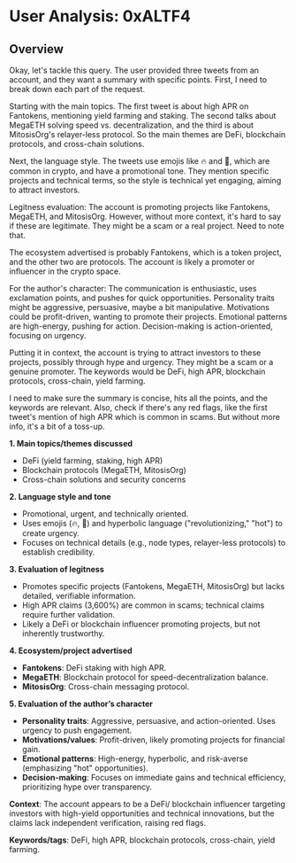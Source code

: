 # User Analysis: 0xALTF4

## Overview

<think>
Okay, let's tackle this query. The user provided three tweets from an account, and they want a summary with specific points. First, I need to break down each part of the request.

Starting with the main topics. The first tweet is about high APR on Fantokens, mentioning yield farming and staking. The second talks about MegaETH solving speed vs. decentralization, and the third is about MitosisOrg's relayer-less protocol. So the main themes are DeFi, blockchain protocols, and cross-chain solutions.

Next, the language style. The tweets use emojis like 🔥 and 👀, which are common in crypto, and have a promotional tone. They mention specific projects and technical terms, so the style is technical yet engaging, aiming to attract investors.

Legitness evaluation: The account is promoting projects like Fantokens, MegaETH, and MitosisOrg. However, without more context, it's hard to say if these are legitimate. They might be a scam or a real project. Need to note that.

The ecosystem advertised is probably Fantokens, which is a token project, and the other two are protocols. The account is likely a promoter or influencer in the crypto space.

For the author's character: The communication is enthusiastic, uses exclamation points, and pushes for quick opportunities. Personality traits might be aggressive, persuasive, maybe a bit manipulative. Motivations could be profit-driven, wanting to promote their projects. Emotional patterns are high-energy, pushing for action. Decision-making is action-oriented, focusing on urgency.

Putting it in context, the account is trying to attract investors to these projects, possibly through hype and urgency. They might be a scam or a genuine promoter. The keywords would be DeFi, high APR, blockchain protocols, cross-chain, yield farming.

I need to make sure the summary is concise, hits all the points, and the keywords are relevant. Also, check if there's any red flags, like the first tweet's mention of high APR which is common in scams. But without more info, it's a bit of a toss-up.
</think>

**1. Main topics/themes discussed**  
- DeFi (yield farming, staking, high APR)  
- Blockchain protocols (MegaETH, MitosisOrg)  
- Cross-chain solutions and security concerns  

**2. Language style and tone**  
- Promotional, urgent, and technically oriented.  
- Uses emojis (🔥, 👀) and hyperbolic language ("revolutionizing," "hot") to create urgency.  
- Focuses on technical details (e.g., node types, relayer-less protocols) to establish credibility.  

**3. Evaluation of legitness**  
- Promotes specific projects (Fantokens, MegaETH, MitosisOrg) but lacks detailed, verifiable information.  
- High APR claims (3,600%) are common in scams; technical claims require further validation.  
- Likely a DeFi or blockchain influencer promoting projects, but not inherently trustworthy.  

**4. Ecosystem/project advertised**  
- **Fantokens**: DeFi staking with high APR.  
- **MegaETH**: Blockchain protocol for speed-decentralization balance.  
- **MitosisOrg**: Cross-chain messaging protocol.  

**5. Evaluation of the author’s character**  
- **Personality traits**: Aggressive, persuasive, and action-oriented. Uses urgency to push engagement.  
- **Motivations/values**: Profit-driven, likely promoting projects for financial gain.  
- **Emotional patterns**: High-energy, hyperbolic, and risk-averse (emphasizing "hot" opportunities).  
- **Decision-making**: Focuses on immediate gains and technical efficiency, prioritizing hype over transparency.  

**Context**: The account appears to be a DeFi/ blockchain influencer targeting investors with high-yield opportunities and technical innovations, but the claims lack independent verification, raising red flags.  

**Keywords/tags**: DeFi, high APR, blockchain protocols, cross-chain, yield farming.